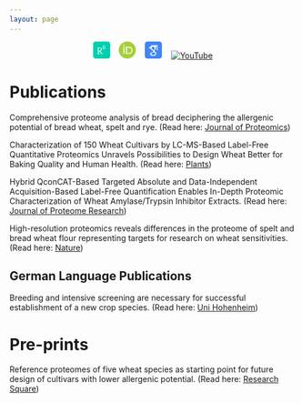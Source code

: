 ```yaml
---
layout: page
---
```


<div align="center">
<a href="https://www.researchgate.net/profile/Muhammad_Afzal118" target="_blank"><img src="/assets/img/researchgate_icon_130843.png" title="Research Gate" alt="Research Gate" height="30"></a> &nbsp;&nbsp; 
<a href="https://orcid.org/0000-0002-1020-4133" target="_blank"><img src="/assets/img/orcid_icon_130865.png" title="ORCID" alt="ORCID" height="30"></a> &nbsp;&nbsp; 
<a href="https://scholar.google.com/citations?user=LiKNUFkAAAAJ&hl=en" target="_blank"><img src="/assets/img/google_scholar_icon_130918.png" title="Google Scholar" alt="Google Scholar" height="30"></a> &nbsp;&nbsp; 
<a href="https://www.youtube.com/@limeDe" target="_blank"><img src="/assets/img/Youtube_logo..png" title="YouTube" alt="YouTube" height="30"></a> 
</div>

# Publications

Comprehensive proteome analysis of bread deciphering the allergenic potential of bread wheat, spelt and rye.
(Read here: [Journal of Proteomics](https://www.sciencedirect.com/science/article/abs/pii/S1874391921002177))

Characterization of 150 Wheat Cultivars by LC-MS-Based Label-Free Quantitative Proteomics Unravels Possibilities to Design Wheat Better for Baking Quality and Human Health.
(Read here: [Plants](https://www.mdpi.com/2223-7747/10/3/424))

Hybrid QconCAT-Based Targeted Absolute and Data-Independent Acquisition-Based Label-Free Quantification Enables In-Depth Proteomic Characterization of Wheat Amylase/Trypsin Inhibitor Extracts.
(Read here: [Journal of Proteome Research](https://pubs.acs.org/doi/abs/10.1021/acs.jproteome.0c00752))

High-resolution proteomics reveals differences in the proteome of spelt and bread wheat flour representing targets for research on wheat sensitivities.
(Read here: [Nature](https://www.nature.com/articles/s41598-020-71712-5))

## German Language Publications

Breeding and intensive screening are necessary for successful establishment of a new crop species.
(Read here: [Uni Hohenheim](https://weizen.uni-hohenheim.de/fileadmin/einrichtungen/lsa-weizen/Bilder/Longin/Emmer_MLR_Agro.pdf))

# Pre-prints

Reference proteomes of five wheat species as starting point for future design of cultivars with lower allergenic potential.
(Read here: [Research Square](https://doi.org/10.21203/rs.3.rs-2327262/v1))
